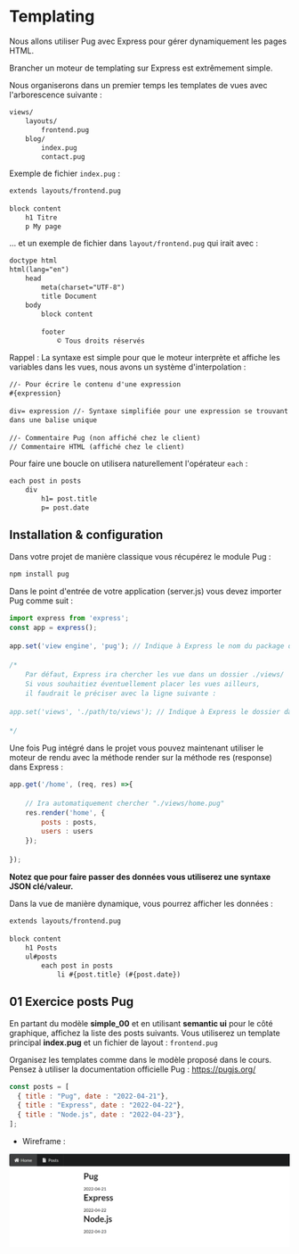 # Templating

Nous allons utiliser Pug avec Express pour gérer dynamiquement les pages HTML.

Brancher un moteur de templating sur Express est extrêmement simple.

Nous organiserons dans un premier temps les templates de vues avec l'arborescence suivante :

```text
views/
    layouts/
        frontend.pug
    blog/
        index.pug
        contact.pug
```

Exemple de fichier `index.pug` :

```pug
extends layouts/frontend.pug

block content
    h1 Titre
    p My page
```

… et un exemple de fichier dans `layout/frontend.pug` qui irait avec :

```pug
doctype html
html(lang="en")
    head
        meta(charset="UTF-8")
        title Document
    body
        block content

        footer
            © Tous droits réservés
```

Rappel : La syntaxe est simple pour que le moteur interprète et affiche les variables dans les vues, nous avons un système d'interpolation :

```pug
//- Pour écrire le contenu d'une expression
#{expression}

div= expression //- Syntaxe simplifiée pour une expression se trouvant dans une balise unique

//- Commentaire Pug (non affiché chez le client)
// Commentaire HTML (affiché chez le client)
```

Pour faire une boucle on utilisera naturellement l'opérateur `each` :

```pug
each post in posts
    div
        h1= post.title
        p= post.date
```

## Installation & configuration

Dans votre projet de manière classique vous récupérez le module Pug :

```bash
npm install pug
```

Dans le point d'entrée de votre application (server.js) vous devez importer Pug comme suit :

```js
import express from 'express';
const app = express();

app.set('view engine', 'pug'); // Indique à Express le nom du package du moteur de template

/*
    Par défaut, Express ira chercher les vue dans un dossier ./views/
    Si vous souhaitiez éventuellement placer les vues ailleurs,
    il faudrait le préciser avec la ligne suivante :

app.set('views', './path/to/views'); // Indique à Express le dossier dans lequel se trouverons les vues .pug

*/
```

Une fois Pug intégré dans le projet vous pouvez maintenant utiliser le moteur de rendu avec la méthode render sur la méthode res (response) dans Express :

```js
app.get('/home', (req, res) =>{

    // Ira automatiquement chercher "./views/home.pug"
    res.render('home', {
        posts : posts,
        users : users
    });

});
```

**Notez que pour faire passer des données vous utiliserez une syntaxe JSON clé/valeur.**

Dans la vue de manière dynamique, vous pourrez afficher les données :

```pug
extends layouts/frontend.pug

block content
    h1 Posts
    ul#posts
        each post in posts
            li #{post.title} (#{post.date})
```

## 01 Exercice posts Pug

En partant du modèle **simple_00** et en utilisant **semantic ui** pour le côté graphique, affichez la liste des posts suivants. Vous utiliserez un template principal **index.pug** et un fichier de layout : `frontend.pug`

Organisez les templates comme dans le modèle proposé dans le cours. Pensez à utiliser la documentation officielle Pug : https://pugjs.org/

```js
const posts = [
  { title : "Pug", date : "2022-04-21"},
  { title : "Express", date : "2022-04-22"},
  { title : "Node.js", date : "2022-04-23"},
];
```

- Wireframe :

![posts](../images/post.png)

